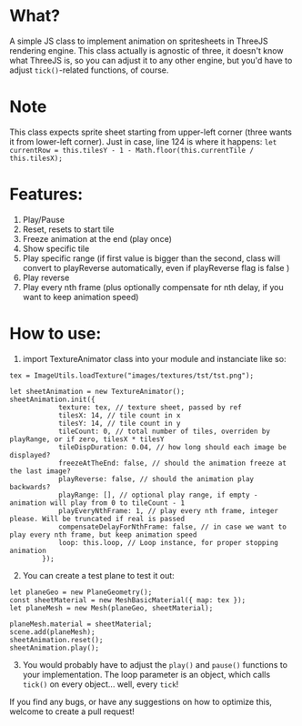 # What?
A simple JS class to implement animation on spritesheets in ThreeJS rendering engine. 
This class actually is agnostic of three, it doesn't know what ThreeJS is, so you can adjust it to any other engine, but you'd have to adjust `tick()`-related functions, of course.

# Note
This class expects sprite sheet starting from upper-left corner (three wants it from lower-left corner).
Just in case, line 124 is where it happens:
```let currentRow = this.tilesY - 1 - Math.floor(this.currentTile / this.tilesX);```

# Features:
1. Play/Pause
2. Reset, resets to start tile
3. Freeze animation at the end (play once)
4. Show specific tile
5. Play specific range (if first value is bigger than the second, class will convert to playReverse automatically, even if playReverse flag is false )
6. Play reverse
7. Play every nth frame (plus optionally compensate for nth delay, if you want to keep animation speed)
   
# How to use:
1. import TextureAnimator class into your module and instanciate like so:
```
tex = ImageUtils.loadTexture("images/textures/tst/tst.png");

let sheetAnimation = new TextureAnimator();
sheetAnimation.init({
            texture: tex, // texture sheet, passed by ref
            tilesX: 14, // tile count in x
            tilesY: 14, // tile count in y
            tileCount: 0, // total number of tiles, overriden by playRange, or if zero, tilesX * tilesY
            tileDispDuration: 0.04, // how long should each image be displayed?
            freezeAtTheEnd: false, // should the animation freeze at the last image?
            playReverse: false, // should the animation play backwards?
            playRange: [], // optional play range, if empty - animation will play from 0 to tileCount - 1
            playEveryNthFrame: 1, // play every nth frame, integer please. Will be truncated if real is passed
            compensateDelayForNthFrame: false, // in case we want to play every nth frame, but keep animation speed
            loop: this.loop, // Loop instance, for proper stopping animation
        });
```

2. You can create a test plane to test it out:

```
let planeGeo = new PlaneGeometry();
const sheetMaterial = new MeshBasicMaterial({ map: tex });
let planeMesh = new Mesh(planeGeo, sheetMaterial);

planeMesh.material = sheetMaterial;
scene.add(planeMesh);
sheetAnimation.reset();
sheetAnimation.play();
```

3. You would probably have to adjust the `play()` and `pause()` functions to your implementation. The loop parameter is an object, which calls `tick()` on every object... well, every `tick`!

If you find any bugs, or have any suggestions on how to optimize this, welcome to create a pull request!
